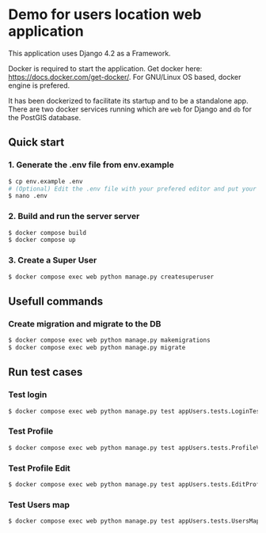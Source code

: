 # Demo for users location web application
This application uses Django 4.2 as a Framework.

Docker is required to start the application. Get docker here: https://docs.docker.com/get-docker/. For GNU/Linux OS based, docker engine is prefered.

It has been dockerized to facilitate its startup and to be a standalone app. There are two docker services running which are `web` for Django and `db` for the PostGIS database.

## Quick start

### 1. Generate the .env file from env.example
```sh
$ cp env.example .env
# (Optional) Edit the .env file with your prefered editor and put your database parameters
$ nano .env
```

### 2. Build and run the server server
```sh
$ docker compose build
$ docker compose up
```

### 3. Create a Super User
```sh
$ docker compose exec web python manage.py createsuperuser
```

## Usefull commands

### Create migration and migrate to the DB
```sh
$ docker compose exec web python manage.py makemigrations
$ docker compose exec web python manage.py migrate
```

## Run test cases
### Test login
```sh
$ docker compose exec web python manage.py test appUsers.tests.LoginTestCase
```
### Test Profile
```sh
$ docker compose exec web python manage.py test appUsers.tests.ProfileViewTestCase
```
### Test Profile Edit
```sh
$ docker compose exec web python manage.py test appUsers.tests.EditProfileViewTestCase
```
### Test Users map
```sh
$ docker compose exec web python manage.py test appUsers.tests.UsersMapViewTestCase
```